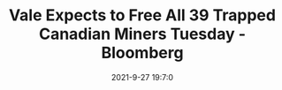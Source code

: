 ---
"title": "Vale Expects to Free All 39 Trapped Canadian Miners Tuesday - Bloomberg"
"date": "2021-9-27 19:7:0"
"feed_name": "GOOGLENEWSMINING"
"feed_website": "https://news.google.com/search?q=mining%2Bincident&hl=en-US&gl=US&ceid=US:en"
"feed_rss": "https://news.google.com/rss/search?q=mining%2Bincident&hl=en-US&gl=US&ceid=US:en"
"link": "https://www.bloomberg.com/news/articles/2021-09-27/vale-has-39-employees-stuck-underground-in-mine-in-sudbury-ku30vjjm"
"source": "{'href': 'https://www.bloomberg.com', 'title': 'Bloomberg'}"
"file": "_posts/2021-1-1-a67474249f43eebd524b3768b5aba3d79d9d87da.md"
"accident": "0"
"drilling": "0"
"dead": "0"
"injured": "0"
"arrested": "0"
"where": "unknown site"
"place": "unknown place"
---